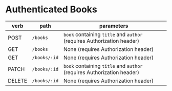 # Authenticated Books
| verb   | path | parameters |
| ------ | ---- | ---------- |
| POST | `/books` | `book` containing `title` and `author` (requires Authorization header) |
| GET | `/books` | None (requires Authorization header) |
| GET | `/books/:id` | None (requires Authorization header) |
| PATCH | `/books/:id` | `book` containing `title` and `author` (requires Authorization header) |
| DELETE | `/books/:id` | None (requires Authorization header) |
